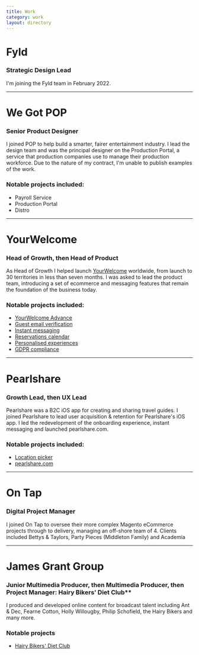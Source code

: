 ```yaml
---
title: Work
category: work
layout: directory
---
```


# Fyld
### Strategic Design Lead

I'm joining the Fyld team in February 2022.

----

# We Got POP
### Senior Product Designer

I joined POP to help build a smarter, fairer entertainment industry. I lead the design team and was the principal designer on the Production Portal, a service that production companies use to manage their production workforce. Due to the nature of my contract, I'm unable to publish examples of the work.

### Notable projects included:

* Payroll Service
* Production Portal
* Distro


----


# YourWelcome
### Head of Growth, then Head of Product

As Head of Growth I helped launch [YourWelcome](http://www.yourwelcome.com) worldwide, from launch to 30 territories in less than seven months. I was asked to lead the product team, introducing a set of ecommerce and messaging features that remain the foundation of the business today.

### Notable projects included:

* [YourWelcome Advance](../work/yourwelcome-advance)
* [Guest email verification](../work/email-verification)
* [Instant messaging](../work/instant-messaging)
* [Reservations calendar](../work/reservations-calendar)
* [Personalised experiences](../work/personalised-experiences)
* [GDPR compliance](../work/gdpr-compliance)


----


# Pearlshare
### Growth Lead, then UX Lead

Pearlshare was a B2C iOS app for creating and sharing travel guides. I joined Pearlshare to lead user acquisition & retention for Pearlshare's  iOS app. I led the redevelopment of the onboarding experience, instant messaging and launched pearlshare.com.

### Notable projects included:

* [Location picker](../work/location-picker)
* [pearlshare.com](../work/pearlshare-com)


----


# On Tap
### Digital Project Manager

I joined On Tap to oversee their more complex Magento eCommerce projects through to delivery, managing an off-shore team of 4. Clients included Bettys & Taylors, Party Pieces (Middleton Family) and Academia

----

# James Grant Group 

### Junior Multimedia Producer, then Multimedia Producer, then Project Manager: Hairy Bikers' Diet Club**

I produced and developed online content for broadcast talent including Ant & Dec, Fearne Cotton, Holly Willougby, Philip Schofield, the Hairy Bikers and many more.

### Notable projects

* [Hairy Bikers' Diet Club](../work/hairy-bikers)